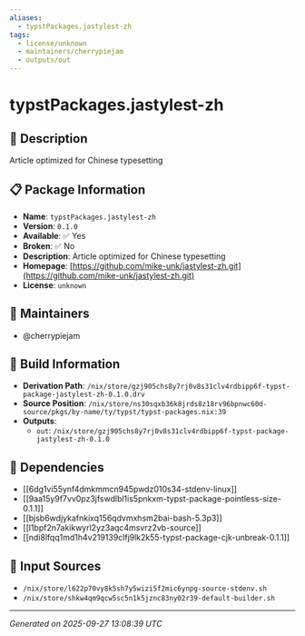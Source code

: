 ```yaml
---
aliases:
  - typstPackages.jastylest-zh
tags:
  - license/unknown
  - maintainers/cherrypiejam
  - outputs/out
---
```


# typstPackages.jastylest-zh

## 📝 Description

Article optimized for Chinese typesetting

## 📋 Package Information

- **Name**: `typstPackages.jastylest-zh`
- **Version**: `0.1.0`
- **Available**: ✅ Yes
- **Broken**: ✅ No
- **Description**: Article optimized for Chinese typesetting
- **Homepage**: [https://github.com/mike-unk/jastylest-zh.git](https://github.com/mike-unk/jastylest-zh.git)
- **License**: `unknown`
## 👥 Maintainers

- @cherrypiejam


## 🔧 Build Information

- **Derivation Path**: `/nix/store/gzj905chs8y7rj0v8s31clv4rdbipp6f-typst-package-jastylest-zh-0.1.0.drv`
- **Source Position**: `/nix/store/ns30sqxb36k8jrds8z18rv96bpnwc60d-source/pkgs/by-name/ty/typst/typst-packages.nix:39`
- **Outputs**:
  - `out`:  `/nix/store/gzj905chs8y7rj0v8s31clv4rdbipp6f-typst-package-jastylest-zh-0.1.0`

## 🔗 Dependencies

- [[6dg1vi55ynf4dmkmmcn945pwdz010s34-stdenv-linux]]
- [[9aa15y9f7vv0pz3jfswdlbl1is5pnkxm-typst-package-pointless-size-0.1.1]]
- [[bjsb6wdjykafnkixq156qdvmxhsm2bai-bash-5.3p3]]
- [[l1bpf2n7akikwyrl2yz3aqc4msvrz2vb-source]]
- [[ndi8lfqq1md1h4v219139clfj9lk2k55-typst-package-cjk-unbreak-0.1.1]]

## 📁 Input Sources

- `/nix/store/l622p70vy8k5sh7y5wizi5f2mic6ynpg-source-stdenv.sh`
- `/nix/store/shkw4qm9qcw5sc5n1k5jznc83ny02r39-default-builder.sh`

---
*Generated on 2025-09-27 13:08:39 UTC*
